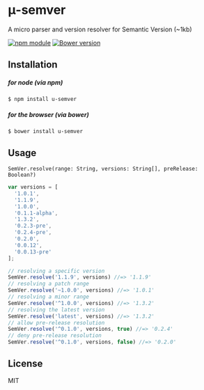 # μ-semver
A micro parser and version resolver for Semantic Version (~1kb)

[![npm module](https://badge.fury.io/js/u-semver.svg)](https://www.npmjs.org/package/u-semver)
[![Bower version](https://badge.fury.io/bo/u-semver.svg)](http://badge.fury.io/bo/u-semver)

## Installation

##### for node (via npm)
```
$ npm install u-semver
```

##### for the browser (via bower)
```
$ bower install u-semver
```

## Usage
``` 
SemVer.resolve(range: String, versions: String[], preRelease: Boolean?)
```
```javascript
var versions = [
  '1.0.1',
  '1.1.9',
  '1.0.0',
  '0.1.1-alpha',
  '1.3.2',
  '0.2.3-pre',
  '0.2.4-pre',
  '0.2.0',
  '0.0.12',
  '0.0.13-pre'
];

// resolving a specific version
SemVer.resolve('1.1.9', versions) //=> '1.1.9'
// resolving a patch range
SemVer.resolve('~1.0.0', versions) //=> '1.0.1'
// resolving a minor range
SemVer.resolve('^1.0.0', versions) //=> '1.3.2'
// resolving the latest version
SemVer.resolve('latest', versions) //=> '1.3.2'
// allow pre-release resolution
SemVer.resolve('^0.1.0', versions, true) //=> '0.2.4'
// deny pre-release resolution
SemVer.resolve('^0.1.0', versions, false) //=> '0.2.0'
```

## License
MIT
